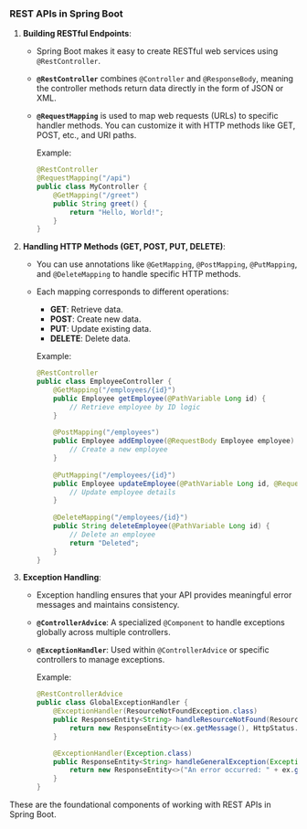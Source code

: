### **REST APIs in Spring Boot**

1. **Building RESTful Endpoints**:
   - Spring Boot makes it easy to create RESTful web services using `@RestController`.
   - **`@RestController`** combines `@Controller` and `@ResponseBody`, meaning the controller methods return data directly in the form of JSON or XML.
   - **`@RequestMapping`** is used to map web requests (URLs) to specific handler methods. You can customize it with HTTP methods like GET, POST, etc., and URI paths.

     Example:
     ```java
     @RestController
     @RequestMapping("/api")
     public class MyController {
         @GetMapping("/greet")
         public String greet() {
             return "Hello, World!";
         }
     }
     ```

2. **Handling HTTP Methods (GET, POST, PUT, DELETE)**:
   - You can use annotations like `@GetMapping`, `@PostMapping`, `@PutMapping`, and `@DeleteMapping` to handle specific HTTP methods.
   - Each mapping corresponds to different operations:
     - **GET**: Retrieve data.
     - **POST**: Create new data.
     - **PUT**: Update existing data.
     - **DELETE**: Delete data.

     Example:
     ```java
     @RestController
     public class EmployeeController {
         @GetMapping("/employees/{id}")
         public Employee getEmployee(@PathVariable Long id) {
             // Retrieve employee by ID logic
         }
         
         @PostMapping("/employees")
         public Employee addEmployee(@RequestBody Employee employee) {
             // Create a new employee
         }
         
         @PutMapping("/employees/{id}")
         public Employee updateEmployee(@PathVariable Long id, @RequestBody Employee employee) {
             // Update employee details
         }
         
         @DeleteMapping("/employees/{id}")
         public String deleteEmployee(@PathVariable Long id) {
             // Delete an employee
             return "Deleted";
         }
     }
     ```

3. **Exception Handling**:
   - Exception handling ensures that your API provides meaningful error messages and maintains consistency.
   - **`@ControllerAdvice`**: A specialized `@Component` to handle exceptions globally across multiple controllers.
   - **`@ExceptionHandler`**: Used within `@ControllerAdvice` or specific controllers to manage exceptions.

     Example:
     ```java
     @RestControllerAdvice
     public class GlobalExceptionHandler {
         @ExceptionHandler(ResourceNotFoundException.class)
         public ResponseEntity<String> handleResourceNotFound(ResourceNotFoundException ex) {
             return new ResponseEntity<>(ex.getMessage(), HttpStatus.NOT_FOUND);
         }

         @ExceptionHandler(Exception.class)
         public ResponseEntity<String> handleGeneralException(Exception ex) {
             return new ResponseEntity<>("An error occurred: " + ex.getMessage(), HttpStatus.INTERNAL_SERVER_ERROR);
         }
     }
     ```

These are the foundational components of working with REST APIs in Spring Boot.